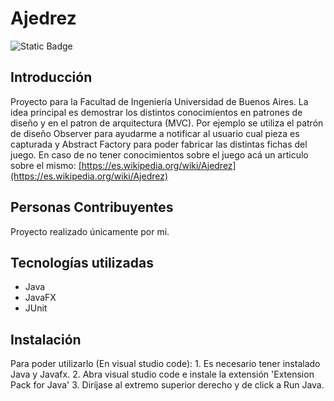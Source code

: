 # Ajedrez
![Static Badge](https://img.shields.io/badge/Estado%20-%20Terminado%20-%20green)

## Introducción
Proyecto para la Facultad de Ingeniería Universidad de Buenos Aires. 
La idea principal es demostrar los distintos conocimientos en patrones de diseño y en el patron de arquitectura (MVC). 
Por ejemplo se utiliza el patrón de diseño Observer para ayudarme a notificar al usuario cual pieza es capturada y  Abstract Factory para poder fabricar las distintas fichas del juego.
En caso de no tener conocimientos sobre el juego acá un articulo sobre el mismo: [https://es.wikipedia.org/wiki/Ajedrez](https://es.wikipedia.org/wiki/Ajedrez)

## Personas Contribuyentes
Proyecto realizado únicamente por mi.

## Tecnologías utilizadas
  - Java
  - JavaFX
  - JUnit

## Instalación
  Para poder utilizarlo (En visual studio code):
    1. Es necesario tener instalado Java y Javafx.
    2. Abra visual studio code e instale la extensión 'Extension Pack for Java'
    3. Diríjase al extremo superior derecho y de click a Run Java.
